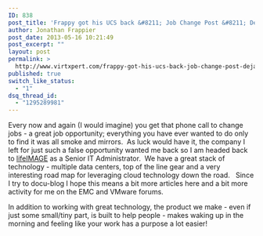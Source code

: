 ```yaml
---
ID: 838
post_title: 'Frappy got his UCS back &#8211; Job Change Post &#8211; Deja vu Edition'
author: Jonathan Frappier
post_date: 2013-05-16 10:21:49
post_excerpt: ""
layout: post
permalink: >
  http://www.virtxpert.com/frappy-got-his-ucs-back-job-change-post-deja-vu-edition/
published: true
switch_like_status:
  - "1"
dsq_thread_id:
  - "1295289981"
---
```

Every now and again (I would imagine) you get that phone call to change jobs - a great job opportunity; everything you have ever wanted to do only to find it was all smoke and mirrors.  As luck would have it, the company I left for just such a false opportunity wanted me back so I am headed back to <a href="http://www.lifeimage.com/" target="_blank">lifeIMAGE</a> as a Senior IT Administrator.  We have a great stack of technology - multiple data centers, top of the line gear and a very interesting road map for leveraging cloud technology down the road.   Since I try to docu-blog I hope this means a bit more articles here and a bit more activity for me on the EMC and VMware forums.

In addition to working with great technology, the product we make - even if just some small/tiny part, is built to help people - makes waking up in the morning and feeling like your work has a purpose a lot easier!
